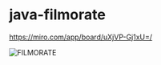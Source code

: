 # java-filmorate

https://miro.com/app/board/uXjVP-Gj1xU=/

![FILMORATE](https://user-images.githubusercontent.com/62092764/204972970-b631628c-7915-4b1a-97b5-2ab5a1936764.jpg)
